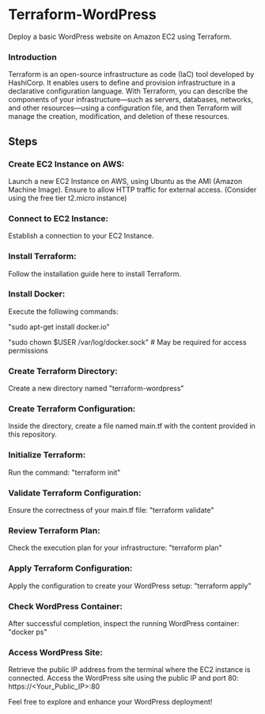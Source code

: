 # Terraform-WordPress
Deploy a basic WordPress website on Amazon EC2 using Terraform.

### Introduction
Terraform is an open-source infrastructure as code (IaC) tool developed by HashiCorp. It enables users to define and provision infrastructure in a declarative configuration language. With Terraform, you can describe the components of your infrastructure—such as servers, databases, networks, and other resources—using a configuration file, and then Terraform will manage the creation, modification, and deletion of these resources.

## Steps
### Create EC2 Instance on AWS:

Launch a new EC2 Instance on AWS, using Ubuntu as the AMI (Amazon Machine Image).
Ensure to allow HTTP traffic for external access. (Consider using the free tier t2.micro instance)
### Connect to EC2 Instance:

Establish a connection to your EC2 Instance.
### Install Terraform:

Follow the installation guide here to install Terraform.
### Install Docker:

Execute the following commands:

"sudo apt-get install docker.io"

"sudo chown $USER /var/log/docker.sock" # May be required for access permissions

### Create Terraform Directory:

Create a new directory named "terraform-wordpress"

### Create Terraform Configuration:

Inside the directory, create a file named main.tf with the content provided in this repository.

### Initialize Terraform:

Run the command: "terraform init"

### Validate Terraform Configuration:

Ensure the correctness of your main.tf file: "terraform validate"

### Review Terraform Plan:

Check the execution plan for your infrastructure: "terraform plan"

### Apply Terraform Configuration:

Apply the configuration to create your WordPress setup: "terraform apply"

### Check WordPress Container:

After successful completion, inspect the running WordPress container: "docker ps"

### Access WordPress Site:

Retrieve the public IP address from the terminal where the EC2 instance is connected.
Access the WordPress site using the public IP and port 80: https://<Your_Public_IP>:80

Feel free to explore and enhance your WordPress deployment!
